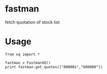 # fastman
fetch quotation of stock list


# Usage

```
from xq import *

fastman = FastmanXQ()
print fastman.get_quotes(["000001","600000"])
```
